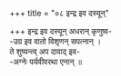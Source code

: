 +++
title = "०८ इन्द्र इव दस्यून्"

+++
इन्द्र इव दस्यून् अधरान् कृणुष्व-  
-उग्र इव वातो विशृणन् सपत्नान् ।  
ते शुष्यन्त्व् अप दावाद् इव-  
-अग्नेः पर्यवीवरथा एनान् ॥